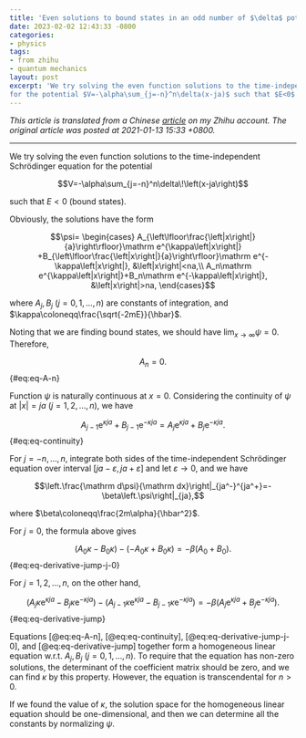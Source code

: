 ```yaml
---
title: 'Even solutions to bound states in an odd number of $\delta$ potential wells'
date: 2023-02-02 12:43:33 -0800
categories:
- physics
tags:
- from zhihu
- quantum mechanics
layout: post
excerpt: 'We try solving the even function solutions to the time-independent Schrödinger equation
for the potential $V=-\alpha\sum_{j=-n}^n\delta(x-ja)$ such that $E<0$ (bound states).'
---
```


*This article is translated from a
Chinese [article](https://zhuanlan.zhihu.com/p/343976387) on my Zhihu account.
The original article was posted at 2021-01-13 15:33 +0800.*

---

We try solving the even function solutions to the time-independent Schrödinger equation
for the potential

$$V=-\alpha\sum_{j=-n}^n\delta\!\left(x-ja\right)$$

such that $E<0$ (bound states).

Obviously, the solutions have the form

$$\psi=
\begin{cases}
A_{\left\lfloor\frac{\left|x\right|}{a}\right\rfloor}\mathrm e^{\kappa\left|x\right|}
+B_{\left\lfloor\frac{\left|x\right|}{a}\right\rfloor}\mathrm e^{-\kappa\left|x\right|},
&\left|x\right|<na,\\
A_n\mathrm e^{\kappa\left|x\right|}+B_n\mathrm e^{-\kappa\left|x\right|},
&\left|x\right|>na,
\end{cases}$$

where $A_j,B_j$ ($j=0,1,\ldots,n$) are constants of integration,
and $\kappa\coloneqq\frac{\sqrt{-2mE}}{\hbar}$.

Noting that we are finding bound states,
we should have $\lim_{x\to\infty}\psi=0$.
Therefore,

$$A_n=0.$$ {#eq:eq-A-n}

Function $\psi$ is naturally continuous at $x=0$.
Considering the continuity of $\psi$ at $\left|x\right|=ja$
($j=1,2,\ldots,n$), we have

$$A_{j-1}\mathrm e^{\kappa ja}+B_{j-1}\mathrm e^{-\kappa ja}=A_j\mathrm e^{\kappa ja}+B_j\mathrm e^{-\kappa ja}.$$ {#eq:eq-continuity}

For $j=-n,\ldots,n$, integrate both sides of the time-independent Schrödinger equation over interval
$\left[ja-\varepsilon,ja+\varepsilon\right]$
and let $\varepsilon\to0$,
and we have

$$\left.\frac{\mathrm d\psi}{\mathrm dx}\right|_{ja^-}^{ja^+}=-\beta\left.\psi\right|_{ja},$$

where $\beta\coloneqq\frac{2m\alpha}{\hbar^2}$.

For $j=0$, the formula above gives

$$\left(A_0\kappa-B_0\kappa\right)-\left(-A_0\kappa+B_0\kappa\right)=-\beta\left(A_0+B_0\right).$$ {#eq:eq-derivative-jump-j-0}

For $j=1,2,\ldots,n$, on the other hand,

$$\left(A_j\kappa\mathrm e^{\kappa ja}-B_j\kappa\mathrm e^{-\kappa ja}\right)
-\left(A_{j-1}\kappa\mathrm e^{\kappa ja}-B_{j-1}\kappa\mathrm e^{-\kappa ja}\right)
=-\beta\left(A_j\mathrm e^{\kappa ja}+B_j\mathrm e^{-\kappa ja}\right).$$ {#eq:eq-derivative-jump}

Equations [@eq:eq-A-n], [@eq:eq-continuity], [@eq:eq-derivative-jump-j-0], and [@eq:eq-derivative-jump]
together form a homogeneous linear equation w.r.t. $A_j,B_j$ ($j=0,1,\ldots,n$).
To require that the equation has non-zero solutions,
the determinant of the coefficient matrix should be zero,
and we can find $\kappa$ by this property.
However, the equation is transcendental for $n>0$.

If we found the value of $\kappa$,
the solution space for the homogeneous linear equation should be one-dimensional,
and then we can determine all the constants by normalizing $\psi$.
